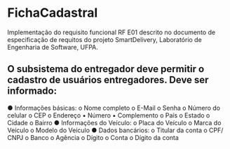 # FichaCadastral
Implementação do requisito funcional RF E01 descrito no documento de especificação de requitos do projeto SmartDelivery, 
Laboratório de Engenharia de Software, UFPA.
## O subsistema do entregador deve permitir o cadastro de usuários entregadores. Deve ser informado:
●	Informações básicas:
o	Nome completo
o	E-Mail
o	Senha
o	Número do celular
o	CEP
o	Endereço
▪	Número
▪	Complemento
o	País
o	Estado
o	Cidade
o	Bairro
●	Informações do Veículo:
o	Placa do Veículo
o	Marca do Veículo
o	Modelo do Veículo
●	Dados bancários:
o	Titular da conta
o	CPF/ CNPJ
o	Banco
o	Agência
o	Dígito
o	Conta
o	Dígito da conta

